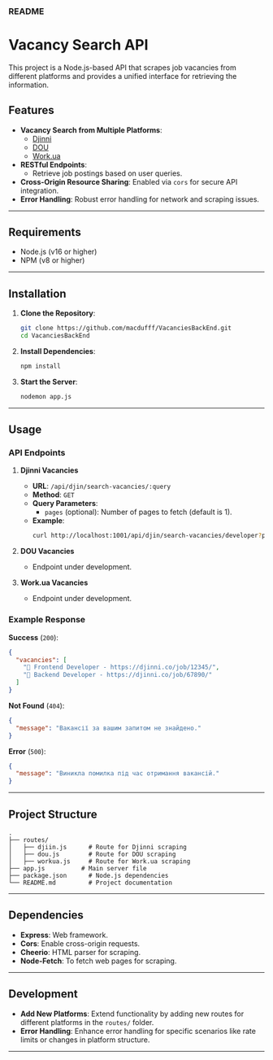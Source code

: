 

### README

# Vacancy Search API

This project is a Node.js-based API that scrapes job vacancies from different platforms and provides a unified interface for retrieving the information.

## Features

- **Vacancy Search from Multiple Platforms**:
  - [Djinni](https://djinni.co)
  - [DOU](https://dou.ua)
  - [Work.ua](https://work.ua)
- **RESTful Endpoints**: 
  - Retrieve job postings based on user queries.
- **Cross-Origin Resource Sharing**: Enabled via `cors` for secure API integration.
- **Error Handling**: Robust error handling for network and scraping issues.

---

## Requirements

- Node.js (v16 or higher)
- NPM (v8 or higher)

---

## Installation

1. **Clone the Repository**:
   ```bash
   git clone https://github.com/macdufff/VacanciesBackEnd.git
   cd VacanciesBackEnd
   ```

2. **Install Dependencies**:
   ```bash
   npm install
   ```

3. **Start the Server**:
   ```bash
   nodemon app.js
   ```

---

## Usage

### API Endpoints

1. **Djinni Vacancies**
   - **URL**: `/api/djin/search-vacancies/:query`
   - **Method**: `GET`
   - **Query Parameters**:
     - `pages` (optional): Number of pages to fetch (default is 1).
   - **Example**:
     ```bash
     curl http://localhost:1001/api/djin/search-vacancies/developer?pages=2
     ```

2. **DOU Vacancies**
   - Endpoint under development.

3. **Work.ua Vacancies**
   - Endpoint under development.

### Example Response
**Success** (`200`):
```json
{
  "vacancies": [
    "💼 Frontend Developer - https://djinni.co/job/12345/",
    "💼 Backend Developer - https://djinni.co/job/67890/"
  ]
}
```

**Not Found** (`404`):
```json
{
  "message": "Вакансії за вашим запитом не знайдено."
}
```

**Error** (`500`):
```json
{
  "message": "Виникла помилка під час отримання вакансій."
}
```

---

## Project Structure

```
.
├── routes/
│   ├── djiin.js      # Route for Djinni scraping
│   ├── dou.js        # Route for DOU scraping
│   ├── workua.js     # Route for Work.ua scraping
├── app.js          # Main server file
├── package.json      # Node.js dependencies
└── README.md         # Project documentation
```

---

## Dependencies

- **Express**: Web framework.
- **Cors**: Enable cross-origin requests.
- **Cheerio**: HTML parser for scraping.
- **Node-Fetch**: To fetch web pages for scraping.

---

## Development

- **Add New Platforms**: Extend functionality by adding new routes for different platforms in the `routes/` folder.
- **Error Handling**: Enhance error handling for specific scenarios like rate limits or changes in platform structure.

---

